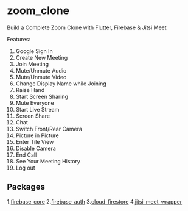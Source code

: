 # zoom_clone
Build a Complete Zoom Clone with Flutter, Firebase & Jitsi Meet

Features:
1. Google Sign In
2. Create New Meeting
3. Join Meeting
4. Mute/Unmute Audio
5. Mute/Unmute Video
6. Change Display Name while Joining
7. Raise Hand
8. Start Screen Sharing
9. Mute Everyone
10. Start Live Stream
11. Screen Share
12. Chat
13. Switch Front/Rear Camera
14. Picture in Picture
15. Enter Tile View
16. Disable Camera
17. End Call
18. See Your Meeting History
19. Log out

## Packages
1.[firebase_core](https://pub.dev/packages/firebase_core)
2.[firebase_auth](https://pub.dev/packages/firebase_auth)
3.[cloud_firestore](https://pub.dev/packages/cloud_firestore)
4.[jitsi_meet_wrapper](https://pub.dev/packages/jitsi_meet_wrapper)
